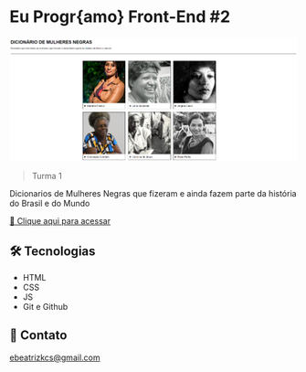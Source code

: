 # Eu Progr{amo} Front-End #2

![preview](./img/readme/previa.png)

> Turma 1

Dicionarios de Mulheres Negras que fizeram e ainda fazem parte da história do Brasil e do Mundo

[🔗 Clique aqui para acessar](https://soubeatrizkaroline.github.io/EuProgrAmoFE2_DicionarioMulheresNegras/)

## 🛠 Tecnologias

- HTML
- CSS
- JS
- Git e Github

## 💙 Contato

ebeatrizkcs@gmail.com
